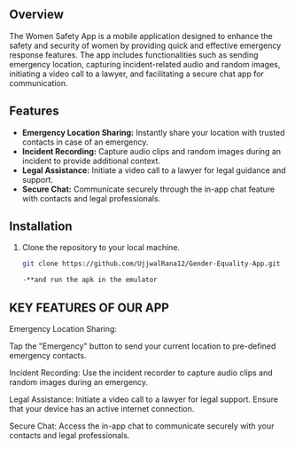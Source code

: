 ## Overview

The Women Safety App is a mobile application designed to enhance the safety and security of women by providing quick and 
effective emergency response features. The app includes functionalities such as sending emergency location, capturing incident-related audio 
and random images, initiating a video call to a lawyer, and facilitating a secure chat app for communication.

## Features

- **Emergency Location Sharing:** Instantly share your location with trusted contacts in case of an emergency.
- **Incident Recording:** Capture audio clips and random images during an incident to provide additional context.
- **Legal Assistance:** Initiate a video call to a lawyer for legal guidance and support.
- **Secure Chat:** Communicate securely through the in-app chat feature with contacts and legal professionals.

## Installation

1. Clone the repository to your local machine.
   ```bash
   git clone https://github.com/UjjwalRana12/Gender-Equality-App.git

   -**and run the apk in the emulator

## KEY FEATURES OF OUR APP
Emergency Location Sharing:

Tap the "Emergency" button to send your current location to pre-defined emergency contacts.

Incident Recording:
Use the incident recorder to capture audio clips and random images during an emergency.

Legal Assistance:
Initiate a video call to a lawyer for legal support. Ensure that your device has an active internet connection.

Secure Chat:
Access the in-app chat to communicate securely with your contacts and legal professionals.
